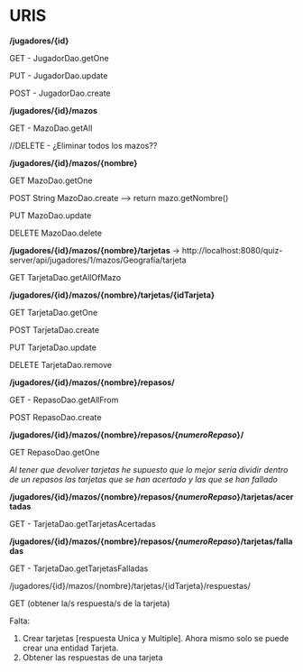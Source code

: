 # URIS

**/jugadores/{id}**

GET - JugadorDao.getOne

PUT - JugadorDao.update

POST - JugadorDao.create

**/jugadores/{id}/mazos**

GET - MazoDao.getAll

//DELETE - ¿Eliminar todos los mazos??

**/jugadores/{id}/mazos/{nombre}**

GET MazoDao.getOne

POST String MazoDao.create --> return mazo.getNombre()

PUT MazoDao.update

DELETE MazoDao.delete

**/jugadores/{id}/mazos/{nombre}/tarjetas** -> http://localhost:8080/quiz-server/api/jugadores/1/mazos/Geografía/tarjeta

GET TarjetaDao.getAllOfMazo

**/jugadores/{id}/mazos/{nombre}/tarjetas/{idTarjeta}**

GET TarjetaDao.getOne

POST TarjetaDao.create

PUT TarjetaDao.update

DELETE TarjetaDao.remove

**/jugadores/{id}/mazos/{nombre}/repasos/**

GET - RepasoDao.getAllFrom

POST RepasoDao.create

**/jugadores/{id}/mazos/{nombre}/repasos/{*numeroRepaso*}/**

GET RepasoDao.getOne

 *Al tener que devolver tarjetas he supuesto que lo mejor sería dividir dentro de un repasos las tarjetas que se han acertado y las que se han fallado*

**/jugadores/{id}/mazos/{nombre}/repasos/{*numeroRepaso*}/tarjetas/acertadas**

GET - TarjetaDao.getTarjetasAcertadas

**/jugadores/{id}/mazos/{nombre}/repasos/{*numeroRepaso*}/tarjetas/falladas**

GET - TarjetaDao.getTarjetasFalladas

/jugadores/{id}/mazos/{nombre}/tarjetas/{idTarjeta}/respuestas/

GET (obtener la/s respuesta/s de la tarjeta)

Falta:

1. Crear tarjetas [respuesta Unica y Multiple]. Ahora mismo solo se puede crear una entidad Tarjeta.
2. Obtener las respuestas de una tarjeta

